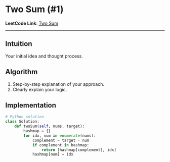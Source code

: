 # Two Sum (#1)

**LeetCode Link**: [Two Sum](https://leetcode.com/problems/two-sum/)

---

## Intuition
Your initial idea and thought process.

## Algorithm
1. Step-by-step explanation of your approach.
2. Clearly explain your logic.

## Implementation
```python
# Python solution
class Solution:
    def twoSum(self, nums, target):
        hashmap = {}
        for idx, num in enumerate(nums):
            complement = target - num
            if complement in hashmap:
                return [hashmap[complement], idx]
            hashmap[num] = idx

